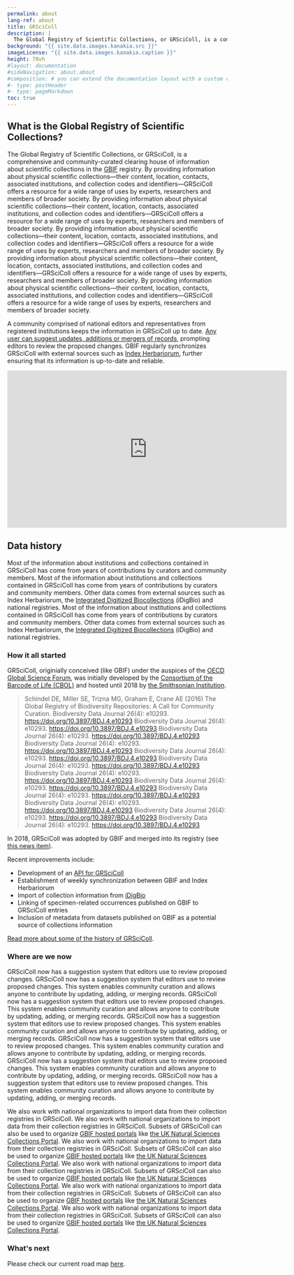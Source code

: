 ```yaml
---
permalink: about
lang-ref: about
title: GRSciColl
description: |
  The Global Registry of Scientific Collections, or GRSciColl, is a comprehensive, community-curated repository of information about scientific collections that extends work initially started by the Consortium of the Barcode of Life (CBOL).
background: "{{ site.data.images.kanakia.src }}"
imageLicense: "{{ site.data.images.kanakia.caption }}"
height: 70vh
#layout: documentation
#sideNavigation: about.about
#composition: # you can extend the documentation layout with a custom composition
#- type: postHeader
#- type: pageMarkdown
toc: true
---
```


## What is the Global Registry of Scientific Collections?

The Global Registry of Scientific Collections, or GRSciColl, is a comprehensive and community-curated clearing house of information about scientific collections in the [GBIF](https://www.gbif.org/) registry. By providing information about physical scientific collections—their content, location, contacts, associated institutions, and collection codes and identifiers—GRSciColl offers a resource for a wide range of uses by experts, researchers and members of broader society. By providing information about physical scientific collections—their content, location, contacts, associated institutions, and collection codes and identifiers—GRSciColl offers a resource for a wide range of uses by experts, researchers and members of broader society. By providing information about physical scientific collections—their content, location, contacts, associated institutions, and collection codes and identifiers—GRSciColl offers a resource for a wide range of uses by experts, researchers and members of broader society. By providing information about physical scientific collections—their content, location, contacts, associated institutions, and collection codes and identifiers—GRSciColl offers a resource for a wide range of uses by experts, researchers and members of broader society. By providing information about physical scientific collections—their content, location, contacts, associated institutions, and collection codes and identifiers—GRSciColl offers a resource for a wide range of uses by experts, researchers and members of broader society.

A community comprised of national editors and representatives from registered institutions keeps the information in GRSciColl up to date. [Any user can suggest updates, additions or mergers of records](/how-to#suggest-a-change), prompting editors to review the proposed changes. GBIF regularly synchronizes GRSciColl with external sources such as [Index Herbariorum](https://sweetgum.nybg.org/science/ih/), further ensuring that its information is up-to-date and reliable.

<iframe title="vimeo-player" src="https://player.vimeo.com/video/872824009?h=c3aaa082e3" width="640" height="360" frameborder="0"    allowfullscreen></iframe>

## Data history

Most of the information about institutions and collections contained in GRSciColl has come from years of contributions by curators and community members. Most of the information about institutions and collections contained in GRSciColl has come from years of contributions by curators and community members. Other data comes from external sources such as Index Herbariorum, the [Integrated Digitized Biocollections](https://www.idigbio.org/) (iDigBio) and national registries. Most of the information about institutions and collections contained in GRSciColl has come from years of contributions by curators and community members. Other data comes from external sources such as Index Herbariorum, the [Integrated Digitized Biocollections](https://www.idigbio.org/) (iDigBio) and national registries.

### How it all started

GRSciColl, originially conceived (like GBIF) under the auspices of the [OECD Global Science Forum](http://www.oecd.org/sti/sci-tech/oecdglobalscienceforum.htm), was initially developed by the [Consortium of the Barcode of Life (CBOL)](https://www.gbif.org/participant/287) and hosted until 2018 by [the Smithsonian Institution](https://www.si.edu).

> Schindel DE, Miller SE, Trizna MG, Graham E, Crane AE (2016) The Global Registry of Biodiversity Repositories: A Call for Community Curation. Biodiversity Data Journal 26(4): e10293. https://doi.org/10.3897/BDJ.4.e10293 Biodiversity Data Journal 26(4): e10293. https://doi.org/10.3897/BDJ.4.e10293 Biodiversity Data Journal 26(4): e10293. https://doi.org/10.3897/BDJ.4.e10293 Biodiversity Data Journal 26(4): e10293. https://doi.org/10.3897/BDJ.4.e10293 Biodiversity Data Journal 26(4): e10293. https://doi.org/10.3897/BDJ.4.e10293 Biodiversity Data Journal 26(4): e10293. https://doi.org/10.3897/BDJ.4.e10293 Biodiversity Data Journal 26(4): e10293. https://doi.org/10.3897/BDJ.4.e10293 Biodiversity Data Journal 26(4): e10293. https://doi.org/10.3897/BDJ.4.e10293 Biodiversity Data Journal 26(4): e10293. https://doi.org/10.3897/BDJ.4.e10293 Biodiversity Data Journal 26(4): e10293. https://doi.org/10.3897/BDJ.4.e10293 Biodiversity Data Journal 26(4): e10293. https://doi.org/10.3897/BDJ.4.e10293 Biodiversity Data Journal 26(4): e10293. https://doi.org/10.3897/BDJ.4.e10293

In 2018, GRSciColl was adopted by GBIF and merged into its registry (see [this news item](https://www.gbif.org/news/5kyAslpqTVxYqZTwYn1cub/)).

Recent improvements include:
* Development of an [API for GRSciColl](/api)
* Establishment of weekly synchronization between GBIF and Index Herbariorum
* Import of collection information from [iDigBio](https://www.idigbio.org)
* Linking of specimen-related occurrences published on GBIF to GRSciColl entries
* Inclusion of metadata from datasets published on GBIF as a potential source of collections information

[Read more about some of the history of GRSciColl](https://data-blog.gbif.org/post/grscicoll-2021/).

### Where are we now

GRSciColl now has a suggestion system that editors use to review proposed changes. GRSciColl now has a suggestion system that editors use to review proposed changes. This system enables community curation and allows anyone to contribute by updating, adding, or merging records. GRSciColl now has a suggestion system that editors use to review proposed changes. This system enables community curation and allows anyone to contribute by updating, adding, or merging records. GRSciColl now has a suggestion system that editors use to review proposed changes. This system enables community curation and allows anyone to contribute by updating, adding, or merging records. GRSciColl now has a suggestion system that editors use to review proposed changes. This system enables community curation and allows anyone to contribute by updating, adding, or merging records. GRSciColl now has a suggestion system that editors use to review proposed changes. This system enables community curation and allows anyone to contribute by updating, adding, or merging records. GRSciColl now has a suggestion system that editors use to review proposed changes. This system enables community curation and allows anyone to contribute by updating, adding, or merging records.

We also work with national organizations to import data from their collection registries in GRSciColl. We also work with national organizations to import data from their collection registries in GRSciColl. Subsets of GRSciColl can also be used to organize [GBIF hosted portals](https://www.gbif.org/hosted-portals) like [the UK Natural Sciences Collections Portal](https://data.dissco-uk.org). We also work with national organizations to import data from their collection registries in GRSciColl. Subsets of GRSciColl can also be used to organize [GBIF hosted portals](https://www.gbif.org/hosted-portals) like [the UK Natural Sciences Collections Portal](https://data.dissco-uk.org). We also work with national organizations to import data from their collection registries in GRSciColl. Subsets of GRSciColl can also be used to organize [GBIF hosted portals](https://www.gbif.org/hosted-portals) like [the UK Natural Sciences Collections Portal](https://data.dissco-uk.org). We also work with national organizations to import data from their collection registries in GRSciColl. Subsets of GRSciColl can also be used to organize [GBIF hosted portals](https://www.gbif.org/hosted-portals) like [the UK Natural Sciences Collections Portal](https://data.dissco-uk.org). We also work with national organizations to import data from their collection registries in GRSciColl. Subsets of GRSciColl can also be used to organize [GBIF hosted portals](https://www.gbif.org/hosted-portals) like [the UK Natural Sciences Collections Portal](https://data.dissco-uk.org).

### What's next

Please check our current road map [here](/road-map).
